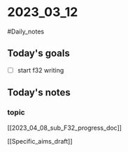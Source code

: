 # 2023_03_12 
#Daily_notes
## Today's goals
- [ ] start f32 writing

## Today's notes

### topic
[[2023_04_08_sub_F32_progress_doc]]

[[Specific_aims_draft]]